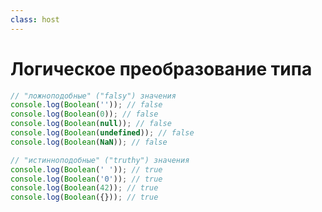 ```yaml
---
class: host
---
```


# Логическое преобразование типа

```js {all|1-6|8-12|all}
// "ложноподобные" ("falsy") значения
console.log(Boolean('')); // false
console.log(Boolean(0)); // false
console.log(Boolean(null)); // false
console.log(Boolean(undefined)); // false
console.log(Boolean(NaN)); // false

// "истинноподобные" ("truthy") значения
console.log(Boolean(' ')); // true
console.log(Boolean('0')); // true
console.log(Boolean(42)); // true
console.log(Boolean({})); // true
```


<style>
.host code {
    font-size: 1.5rem;
}
</style>

